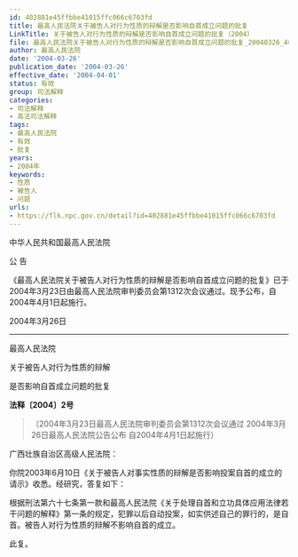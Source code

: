```yaml
---
id: 402881e45ffbbe41015ffc066c6703fd
title: 最高人民法院关于被告人对行为性质的辩解是否影响自首成立问题的批复
LinkTitle: 关于被告人对行为性质的辩解是否影响自首成立问题的批复（2004）
file: 最高人民法院关于被告人对行为性质的辩解是否影响自首成立问题的批复_20040326_402881e45ffbbe41015ffc066c6703fd.docx
author: 最高人民法院
date: '2004-03-26'
publication_date: '2004-03-26'
effective_date: '2004-04-01'
status: 有效
group: 司法解释
categories:
- 司法解释
- 高法司法解释
tags:
- 最高人民法院
- 有效
- 批复
years:
- 2004年
keywords:
- 性质
- 被告人
- 问题
urls:
- https://flk.npc.gov.cn/detail?id=402881e45ffbbe41015ffc066c6703fd
---
```


中华人民共和国最高人民法院

公 告

《最高人民法院关于被告人对行为性质的辩解是否影响自首成立问题的批复》已于2004年3月23日由最高人民法院审判委员会第1312次会议通过。现予公布，自2004年4月1日起施行。

2004年3月26日

---

最高人民法院

关于被告人对行为性质的辩解

是否影响自首成立问题的批复

**法释〔2004〕2号**

> （2004年3月23日最高人民法院审判委员会第1312次会议通过 2004年3月26日最高人民法院公告公布 自2004年4月1日起施行）

广西壮族自治区高级人民法院：

你院2003年6月10日《关于被告人对事实性质的辩解是否影响投案自首的成立的请示》收悉。经研究，答复如下：

根据刑法第六十七条第一款和最高人民法院《关于处理自首和立功具体应用法律若干问题的解释》第一条的规定，犯罪以后自动投案，如实供述自己的罪行的，是自首。被告人对行为性质的辩解不影响自首的成立。

此复。
